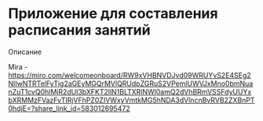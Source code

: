 # Приложение для составления расписания занятий

Описание

Mira - 
https://miro.com/welcomeonboard/RW9xVHBNVDJvd09WRUYvS2E4SEg2NlIwNTRTelFyTjg2aGEyMGQrMVlQRUdpZGRuS2VPemlUWVJxMno0bmNuanZuT1cvQ0hlMjR2dUl3bXFKT2llN1BLTXRlNWl0amQ2dVhBRmVSSFdyUUYxbXRMMzFVazFvTlRjVFhPZ0ZIVWxyVmtkMG5hNDA3dVlncnBvRVB2ZXBnPT0hdjE=?share_link_id=583012695472